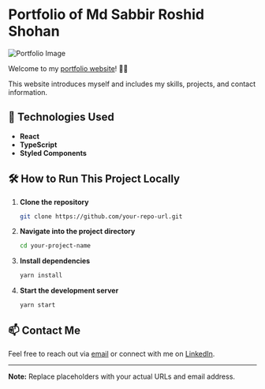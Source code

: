# Portfolio of Md Sabbir Roshid Shohan

![Portfolio Image](https://github.com/user-attachments/assets/914b2f81-4608-4140-a0ef-47a452ba7724)

Welcome to my [portfolio website](https://shohan.dev)! 🎨✨

This website introduces myself and includes my skills, projects, and contact information.

## 🚀 Technologies Used
- **React**
- **TypeScript**
- **Styled Components**

## 🛠️ How to Run This Project Locally

1. **Clone the repository**
    ```bash
    git clone https://github.com/your-repo-url.git
    ```
2. **Navigate into the project directory**
    ```bash
    cd your-project-name
    ```
3. **Install dependencies**
    ```bash
    yarn install
    ```
4. **Start the development server**
    ```bash
    yarn start
    ```

## 📫 Contact Me
Feel free to reach out via [email](mailto:shohan.dev.cse@gmail.com) or connect with me on [LinkedIn](https://www.linkedin.com/in/shohandev).

---

**Note:** Replace placeholders with your actual URLs and email address.

